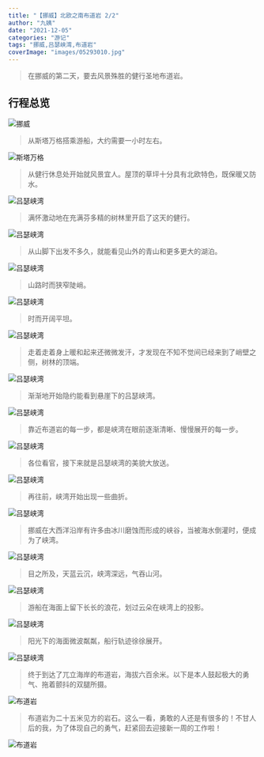 ```yaml
---
title: "【挪威】北欧之南布道岩 2/2"
author: "九姨"
date: "2021-12-05"
categories: "游记"
tags: "挪威,吕瑟峡湾,布道岩"
coverImage: "images/05293010.jpg"
---
```


>在挪威的第二天，要去风景殊胜的健行圣地布道岩。

## 行程总览

![挪威](images/norway-2016.jpg)

>从斯塔万格搭乘游船，大约需要一小时左右。

![斯塔万格](images/IMG_1147-e1548273485859.jpg)

>从健行休息处开始就风景宜人。屋顶的草坪十分具有北欧特色，既保暖又防水。

![吕瑟峡湾](images/05293024.jpg)

>满怀激动地在充满芬多精的树林里开启了这天的健行。

![吕瑟峡湾](images/05292850-e1547932422476.jpg)

>从山脚下出发不多久，就能看见山外的青山和更多更大的湖泊。

![吕瑟峡湾](images/05292855.jpg)

>山路时而狭窄陡峭。

![吕瑟峡湾](images/05292895-e1547933127798.jpg)

>时而开阔平坦。

![吕瑟峡湾](images/05292881-e1547933080568.jpg)

>走着走着身上暖和起来还微微发汗，才发现在不知不觉间已经来到了峭壁之侧，树林的顶端。

![吕瑟峡湾](images/05292904.jpg)

>渐渐地开始隐约能看到悬崖下的吕瑟峡湾。

![吕瑟峡湾](images/05292911.jpg)

>靠近布道岩的每一步，都是峡湾在眼前逐渐清晰、慢慢展开的每一步。

![吕瑟峡湾](images/05292927.jpg)

>各位看官，接下来就是吕瑟峡湾的美貌大放送。

![吕瑟峡湾](images/05292970.jpg)

>再往前，峡湾开始出现一些曲折。

![吕瑟峡湾](images/05292956.jpg)

>挪威在大西洋沿岸有许多由冰川磨蚀而形成的峡谷，当被海水倒灌时，便成为了峡湾。

![吕瑟峡湾](images/05292961.jpg)

>目之所及，天蓝云沉，峡湾深远，气吞山河。

![吕瑟峡湾](images/05292966.jpg)

>游船在海面上留下长长的浪花，划过云朵在峡湾上的投影。

![吕瑟峡湾](images/05292965.jpg)

>阳光下的海面微波粼粼，船行轨迹徐徐展开。

![吕瑟峡湾](images/05292962.jpg)

>终于到达了兀立海岸的布道岩，海拔六百余米。以下是本人鼓起极大的勇气、拖着颤抖的双腿所摄。

![布道岩](images/05292969.jpg)

>布道岩为二十五米见方的岩石。这么一看，勇敢的人还是有很多的！不甘人后的我，为了体现自己的勇气，赶紧回去迎接新一周的工作啦！

![布道岩](images/05293010.jpg)
